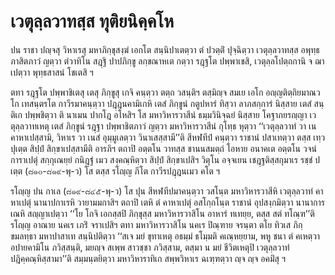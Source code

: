 <h1>เวตุลฺลวาทสฺส ทุติยนิคฺคโห</h1>
<p> ปน ราชา ปญฺจสุ  วิหาเรสุ มหาภิกฺขุสงฺฆํ เอกโต สนฺนิปาเตตฺวา ตํ ปวตฺติํ ปุจฺฉิตฺวา เวตุลฺลวาทสฺส อพุทฺธภาสิตภาวํ ญตฺวา ตํวาทิโน สฎฺฐิ ปาปภิกฺขู ลกฺขณาหเต กตฺวา รฎฺฐโต ปพฺพาเชสิ, เวตุลฺลโปตฺถกานิ จ ฌาเปตฺวา พุทฺธสาสนํ โชเตสิ ฯ</p>


<p>ตทา รฎฺฐโต ปพฺพาชิเตสุ เตสุ ภิกฺขูสุ เกจิ  คนฺตฺวา ตตฺถ วสนฺติฯ ตสฺมิญฺจ สมเย เอโก อญฺญติตฺถิยมาณวโก เทสนฺตรโต กาวีรมาคนฺตฺวา ปฎฺฎนคามิเกหิ เตสํ ภิกฺขูนํ กตูปหารํ ทิสฺวา ลาภสกฺการํ นิสฺสาย เตสํ สนฺติเก ปพฺพชิตฺวา ติ นาเมน ปากโฎ อโหสิฯ โส มหาวิหารวาสีนํ ธมฺมวินิจฺฉยํ นิสฺสาย โคฐาภยรญฺญา เวตุลฺลวาทเหตุ เตสํ ภิกฺขูนํ รฎฺฐา ปพฺพาชิตภาวํ ญตฺวา มหาวิหารวาสีนํ กุโทฺธ หุตฺวา ‘‘เวตุลฺลวาทํ วา เน คาหาเปสฺสามิ, วิหาเร วา เนสํ อุมฺมูเลตฺวา วินาเสสฺสามี’’ติ สีหฬทีปํ คนฺตฺวา ราชานํ ปสาเทตฺวา ตสฺส เทฺว ปุเตฺต สิปฺปํ สิกฺขาเปสฺสามีติ อารภิฯ ตถาปิ อตฺตโน วาทสฺส ชานนสมตฺถํ  โอหาย อนาคเต อตฺตโน วจนํ การาเปตุํ สกฺกุเณยฺยํ กนิฎฺฐํ เมว สงฺคณฺหิตฺวา สิปฺปํ สิกฺขาเปสิฯ วิตุโน อจฺจเยน เชฎฺฐติสฺสกุมาเร รชฺชํ ปเตฺต (๘๑๐-๘๑๙-พุ-ว) โส ตสฺส รโญฺญ ภีโต กาวีรปฎฺฎนเมว คโต ฯ</p>


<p>รโญฺญ ปน กาเล (๘๑๙-๘๔๕-พุ-ว) โส ปุน สีหฬทีปมาคนฺตฺวา  วสโนฺต มหาวิหารวาสีหิ เวตุลฺลวาทํ คาหาเปตุํ นานาปกาเรหิ วายามมกาสิฯ ตถาปิ เตหิ ตํ คาหาเปตุํ อสโกฺกโนฺต ราชานํ อุปสงฺกมิตฺวา นานาการเณหิ สญฺญาเปตฺวา  ‘‘โย โกจิ เอกสฺสปิ ภิกฺขุสฺส มหาวิหารวาสิโน อาหารํ ทเทยฺย, ตสฺส สตํ ทโณฺฑ’’ติ รโญฺญ อาณาย นคเร เภริํ จราเปสิฯ ตทา มหาวิหารวาสิโน นคเร ปิณฺฑาย จรนฺตา ตโย ทิวเส ภิกฺขมลทฺธา มหาปาสาเท สนฺนิปติตฺวา ‘‘สเจ มยํ ขุทาเหตุ อธมฺมํ ธโมฺมติ คเณฺหยฺยาม, พหู ชนา ตํ คเหตฺวา อปายคามิโน ภวิสฺสนฺติ, มยญฺจ สเพฺพ สาวชฺชา ภวิสฺสาม, ตสฺมา น มยํ ชีวิตเหตุปิ เวตุลฺลวาทํ ปฎิคฺคณฺหิสฺสามา’’ติ สมฺมนฺตยิตฺวา มหาวิหาราทิเก สพฺพวิหาเร ฉเฑฺฑตฺวา ญฺจ ญฺจ อคมิํสุ ฯ</p>





